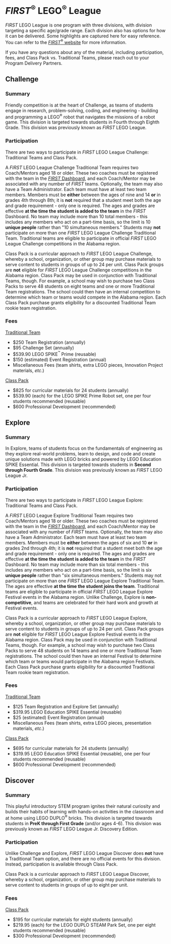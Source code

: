# *FIRST*<sup>&reg;</sup> LEGO<sup>&reg;</sup> League

*FIRST* LEGO League is one program with three divisions, with division targeting a specific age/grade range. Each division also has options for how it can be delivered. Some highlights are captured here for easy reference. You can refer to the [*FIRST*<sup>&reg;</sup> website](https://www.firstinspires.org/robotics/fll) for more information.

If you have any questions about any of the material, including participation, fees, and Class Pack vs. Traditional Teams, please reach out to your Program Delivery Partners.


## Challenge

### Summary

Friendly competition is at the heart of Challenge, as teams of students engage in research, problem-solving, coding, and engineering - building and programming a LEGO<sup>&reg;</sup> robot that navigates the missions of a robot game. This division is targeted towards students in Fourth through Eighth Grade. This division was previously known as *FIRST* LEGO League.


### Participation

There are two ways to participate in *FIRST* LEGO League Challenge: Traditional Teams and Class Pack.

A *FIRST* LEGO League Challenge Traditional Team requires two Coach/Mentors aged 18 or older. These two coaches must be registered with the team in the [*FIRST* Dashboard](https://my.firstinspires.org/Dashboard/), and each Coach/Mentor may be associated with any number of *FIRST* teams. Optionally, the team may also have a Team Administrator. Each team must have at least two team members. Members must be **either** between the ages of nine and 14 **or** in grades 4th through 8th; it is **not** required that a student meet both the age and grade requirement - only one is required. The ages and grades are effective **at the time the student is added to the team** in the *FIRST* Dashboard. No team may include more than 10 total members - this includes any members who act on a part-time basis, so the limit is 10 **unique people** rather than "10 simultaneous members." Students may **not** participate on more than one *FIRST* LEGO League Challenge Traditional Team. Traditional teams are eligible to participate in official *FIRST* LEGO League Challenge competitions in the Alabama region.

Class Pack is a curricular approach to *FIRST* LEGO League Challenge, whereby a school, organization, or other group may purchase materials to serve content to students in groups of up to 24 per unit. Class Pack groups are **not** eligible for *FIRST* LEGO League Challenge competitions in the Alabama region. Class Pack may be used in conjunction with Traditional Teams, though. For example, a school may wish to purchase two Class Packs to serve 48 students on eight teams and one or more Traditional Team registrations. The school could then have an internal competition to determine which team or teams would compete in the Alabama region. Each Class Pack purchase grants eligibility for a discounted Traditional Team rookie team registration.


### Fees

[Traditional Team](https://www.firstinspires.org/node/3981)
- \$250 Team Registration (annually)
- \$95 Challenge Set (annually)
- \$539.90 LEGO SPIKE<sup>&trade;</sup> Prime (reusable)
- \$150 (estimated) Event Registration (annual)
- Miscellaneous Fees (team shirts, extra LEGO pieces, Innovation Project materials, *etc*.)

[Class Pack](https://info.firstinspires.org/class-pack/firstlegoleaguechallenge)
- \$825 for curricular materials for 24 students (annually)
- \$539.90 (each) for the LEGO SPIKE Prime Robot set, one per four students recommended (reusable)
- \$600 Professional Development (recommended)


## Explore

### Summary

In Explore, teams of students focus on the fundamentals of engineering as they explore real-world problems, learn to design, and code and create unique solutions made with LEGO bricks and powered by LEGO Education SPIKE Essential. This division is targeted towards students in **Second through Fourth Grade**. This division was previously known as *FIRST* LEGO League Jr.


### Participation

There are two ways to participate in *FIRST* LEGO League Explore: Traditional Teams and Class Pack.

A *FIRST* LEGO League Explore Traditional Team requires two Coach/Mentors aged 18 or older. These two coaches must be registered with the team in the [*FIRST* Dashboard](https://www.firstinspires.org), and each Coach/Mentor may be associated with any number of *FIRST* teams. Optionally, the team may also have a Team Administrator. Each team must have at least two team members. Members must be **either** between the ages of six and 10 **or** in grades 2nd through 4th; it is **not** required that a student meet both the age and grade requirement - only one is required. The ages and grades are effective **at the time the student is added to the team** in the *FIRST* Dashboard. No team may include more than six total members - this includes any members who act on a part-time basis, so the limit is six **unique people** rather than "six simultaneous members." Students may not participate on more than one *FIRST* LEGO League Explore Traditional Team. The ages are effective **at the time the student joins the team**. Traditional teams are eligible to participate in official *FIRST* LEGO League Explore Festival events in the Alabama region. Unlike Challenge, Explore is **non-competitive**, and teams are celebrated for their hard work and growth at Festival events.

Class Pack is a curricular approach to *FIRST* LEGO League Explore, whereby a school, organization, or other group may purchase materials to serve content to students in groups of up to 24 per unit. Class Pack groups are **not** eligible for *FIRST* LEGO League Explore Festival events in the Alabama region. Class Pack may be used in conjunction with Traditional Teams, though. For example, a school may wish to purchase two Class Packs to serve 48 students on 14 teams and one or more Traditional Team registrations. The school could then have an internal Festival to determine which team or teams would participate in the Alabama region Festivals. Each Class Pack purchase grants eligibility for a discounted Traditional Team rookie team registration.


### Fees

[Traditional Team](https://www.firstinspires.org/node/4156)
- \$125 Team Registration and Explore Set (annually)
- \$319.95 LEGO Education SPIKE Essential (reusable)
- \$25 (estimated) Event Registration (annual)
- Miscellaneous Fees (team shirts, extra LEGO pieces, presentation materials, *etc*.)

[Class Pack](https://info.firstinspires.org/class-pack/firstlegoleagueexplore)
- \$695 for curricular materials for 24 students (annually)
- \$319.95 LEGO Education SPIKE Essential (reusable), one per four students recommended (reusable)
- \$600 Professional Development (recommended)


## Discover

### Summary

This playful introductory STEM program ignites their natural curiosity and builds their habits of learning with hands-on activities in the classroom and at home using LEGO DUPLO<sup>&reg;</sup> bricks. This division is targeted towards students in **PreK through First Grade** (and/or ages 4-6). This division was previously known as *FIRST* LEGO League Jr. Discovery Edition.


### Participation

Unlike Challenge and Explore, *FIRST* LEGO League Discover does **not** have a Traditional Team option, and there are no official events for this division. Instead, participation is available through Class Pack. 

Class Pack is a curricular approach to *FIRST* LEGO League Discover, whereby a school, organization, or other group may purchase materials to serve content to students in groups of up to eight per unit.


### Fees

[Class Pack](https://info.firstinspires.org/class-pack/firstlegoleaguediscover)
- \$195 for curricular materials for eight students (annually)
- \$219.95 (each) for the LEGO DUPLO STEAM Park Set, one per eight students recommended (reusable)
- \$300 Professional Development (recommended)